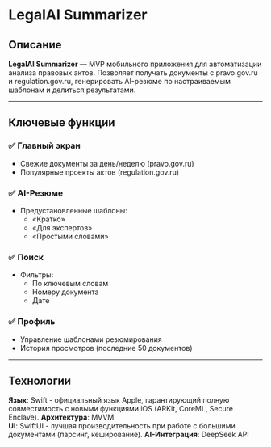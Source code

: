 # LegalAI Summarizer  

## Описание  
**LegalAI Summarizer** — MVP мобильного приложения для автоматизации анализа правовых актов. Позволяет получать документы с pravo.gov.ru и regulation.gov.ru, генерировать AI-резюме по настраиваемым шаблонам и делиться результатами.  

---

## Ключевые функции  
### ✅ Главный экран  
- Свежие документы за день/неделю (pravo.gov.ru)  
- Популярные проекты актов (regulation.gov.ru)  

### ✅ AI-Резюме  
- Предустановленные шаблоны:  
  - «Кратко»  
  - «Для экспертов»  
  - «Простыми словами»  

### ✅ Поиск  
- Фильтры:  
  - По ключевым словам  
  - Номеру документа  
  - Дате  

### ✅ Профиль  
- Управление шаблонами резюмирования  
- История просмотров (последние 50 документов)  

---

## Технологии  
**Язык**: Swift - официальный язык Apple, гарантирующий полную совместимость с новыми функциями iOS (ARKit, CoreML, Secure Enclave). 
**Архитектура**: MVVM  
**UI**: SwiftUI - лучшая производительность при работе с большими документами (парсинг, кеширование). 
**AI-Интеграция**: DeepSeek API  

